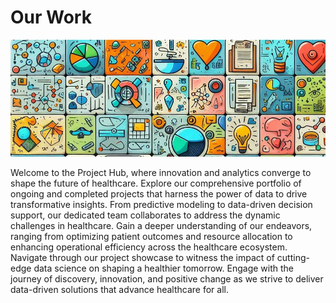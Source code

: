 # Our Work
<img src="../images/ourwork.jpeg" width=700></img>

Welcome to the Project Hub, where innovation and analytics converge to shape the future of healthcare. Explore our comprehensive portfolio of ongoing and completed projects that harness the power of data to drive transformative insights. From predictive modeling to data-driven decision support, our dedicated team collaborates to address the dynamic challenges in healthcare. Gain a deeper understanding of our endeavors, ranging from optimizing patient outcomes and resource allocation to enhancing operational efficiency across the healthcare ecosystem. Navigate through our project showcase to witness the impact of cutting-edge data science on shaping a healthier tomorrow. Engage with the journey of discovery, innovation, and positive change as we strive to deliver data-driven solutions that advance healthcare for all.